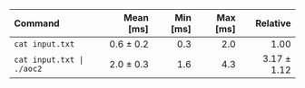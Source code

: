 | Command | Mean [ms] | Min [ms] | Max [ms] | Relative |
|:---|---:|---:|---:|---:|
| `cat input.txt` | 0.6 ± 0.2 | 0.3 | 2.0 | 1.00 |
| `cat input.txt \| ./aoc2` | 2.0 ± 0.3 | 1.6 | 4.3 | 3.17 ± 1.12 |
